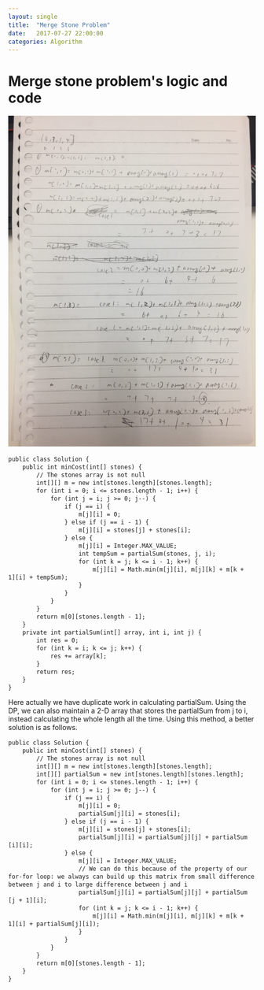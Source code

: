 ```yaml
---
layout: single
title:  "Merge Stone Problem"
date:   2017-07-27 22:00:00
categories: Algorithm
---
```


# Merge stone problem's logic and code

![](https://raw.githubusercontent.com/zijinw/BlogPic/master/pictures/MergeStones.jpg)

	public class Solution {
    	public int minCost(int[] stones) {
    	    // The stones array is not null
    	    int[][] m = new int[stones.length][stones.length];
    	    for (int i = 0; i <= stones.length - 1; i++) {
    	        for (int j = i; j >= 0; j--) {
    	            if (j == i) {
    	                m[j][i] = 0;
    	            } else if (j == i - 1) {
    	                m[j][i] = stones[j] + stones[i];
    	            } else {
    	                m[j][i] = Integer.MAX_VALUE;
    	                int tempSum = partialSum(stones, j, i);
    	                for (int k = j; k <= i - 1; k++) {
    	                    m[j][i] = Math.min(m[j][i], m[j][k] + m[k + 	1][i] + tempSum);
    	                }
    	            }
    	        }
    	    }
    	    return m[0][stones.length - 1];
    	}
    	private int partialSum(int[] array, int i, int j) {
    	    int res = 0;
    	    for (int k = i; k <= j; k++) {
    	        res += array[k];
    	    }
    	    return res;
    	}
	}
Here actually we have duplicate work in calculating partialSum. Using the DP, we can also maintain a 2-D array that stores the partialSum from j to i, instead calculating the whole length all the time. Using this method, a better solution is as follows.

	public class Solution {
    	public int minCost(int[] stones) {
    	    // The stones array is not null
    	    int[][] m = new int[stones.length][stones.length];
    	    int[][] partialSum = new int[stones.length][stones.length];
    	    for (int i = 0; i <= stones.length - 1; i++) {
    	        for (int j = i; j >= 0; j--) {
    	            if (j == i) {
    	                m[j][i] = 0;
    	                partialSum[j][i] = stones[i];
    	            } else if (j == i - 1) {
    	                m[j][i] = stones[j] + stones[i];
    	                partialSum[j][i] = partialSum[j][j] + partialSum	[i][i];
    	            } else {
    	                m[j][i] = Integer.MAX_VALUE;
						// We can do this because of the property of our for-for loop: we always can build up this matrix from small difference between j and i to large difference between j and i
    	                partialSum[j][i] = partialSum[j][j] + partialSum	[j + 1][i];
    	                for (int k = j; k <= i - 1; k++) {
    	                    m[j][i] = Math.min(m[j][i], m[j][k] + m[k + 	1][i] + partialSum[j][i]);
    	                }
    	            }
    	        }
    	    }
    	    return m[0][stones.length - 1];
    	}
	}




